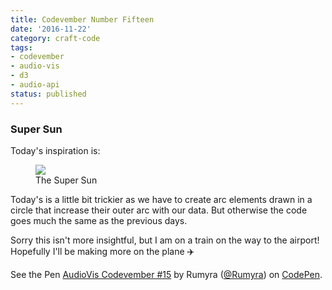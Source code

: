 ```yaml
---
title: Codevember Number Fifteen
date: '2016-11-22'
category: craft-code
tags:
- codevember
- audio-vis
- d3
- audio-api
status: published
---
```


### Super Sun

Today's inspiration is:

<figure>
  <img src="media/superSun.jpg" />
  <figcaption>The Super Sun</figcaption>
</figure>


Today's is a little bit trickier as we have to create arc elements drawn in a circle that increase their outer arc with our data. But otherwise the code goes much the same as the previous days.

Sorry this isn't more insightful, but I am on a train on the way to the airport! Hopefully I'll be making more on the plane ✈️

<p data-height="300" data-theme-id="1345" data-slug-hash="MbmwGy" data-default-tab="js,result" data-user="Rumyra" data-embed-version="2" data-pen-title="AudioVis Codevember #15" class="codepen">See the Pen <a href="https://codepen.io/Rumyra/pen/MbmwGy/">AudioVis Codevember #15</a> by Rumyra (<a href="http://codepen.io/Rumyra">@Rumyra</a>) on <a href="http://codepen.io">CodePen</a>.</p>
<script async src="https://production-assets.codepen.io/assets/embed/ei.js"></script>


